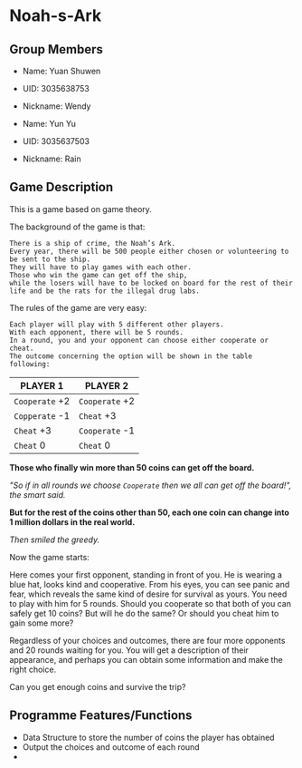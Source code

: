# Noah-s-Ark

## Group Members

- Name: Yuan Shuwen
- UID: 3035638753
- Nickname: Wendy

- Name: Yun Yu
- UID: 3035637503
- Nickname: Rain

## Game Description
This is a game based on game theory.

The background of the game is that:
```
There is a ship of crime, the Noah’s Ark. 
Every year, there will be 500 people either chosen or volunteering to be sent to the ship.
They will have to play games with each other. 
Those who win the game can get off the ship, 
while the losers will have to be locked on board for the rest of their life and be the rats for the illegal drug labs.
```
The rules of the game are very easy:
```
Each player will play with 5 different other players. 
With each opponent, there will be 5 rounds.
In a round, you and your opponent can choose either cooperate or cheat.
The outcome concerning the option will be shown in the table following:
```
| PLAYER 1  |PLAYER 2 |
| ------------- | ------------- |
| `Cooperate` +2 | `Cooperate` +2 |
| `Copperate` -1 | `Cheat` +3  |
| `Cheat` +3 | `Cooperate` -1 |
| `Cheat` 0 | `Cheat` 0  |

**Those who finally win more than 50 coins can get off the board.**

*"So if in all rounds we choose `Cooperate` then we all can get off the board!", the smart said.*

**But for the rest of the coins other than 50,
each one coin can change into 1 million dollars in the real world.**

*Then smiled the greedy.*


Now the game starts:

Here comes your first opponent, standing in front of you. He is wearing a blue hat, looks kind and cooperative. From his eyes, you can see panic and fear, which reveals the same kind of desire for survival as yours. You need to play with him for 5 rounds. Should you cooperate so that both of you can safely get 10 coins? But will he do the same? Or should you cheat him to gain some more? 

Regardless of your choices and outcomes, there are four more opponents and 20 rounds waiting for you. You will get a description of their appearance, and perhaps you can obtain some information and make the right choice. 

Can you get enough coins and survive the trip? 

## Programme Features/Functions
- Data Structure to store the number of coins the player has obtained
- Output the choices and outcome of each round  
- 

